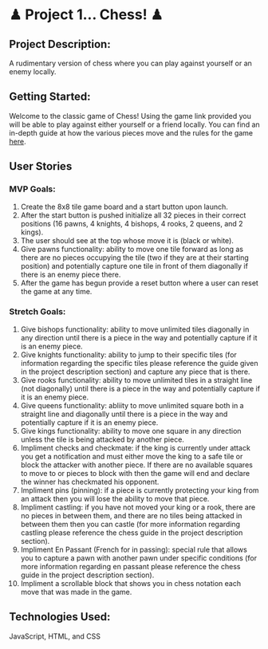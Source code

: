 #  ♟ Project 1... Chess! ♟
## Project Description: 
A rudimentary version of chess where you can play against yourself or an enemy locally.
## Getting Started: 
Welcome to the classic game of Chess! Using the game link provided you will be able to play against either yourself or a friend locally. You can find an in-depth guide at how the various pieces move and the rules for the game [here](https://www.wikihow.com/Play-Chess-for-Beginners).
## User Stories
### MVP Goals:
1. Create the 8x8 tile game board and a start button upon launch.
2. After the start button is pushed initialize all 32 pieces in their correct positions (16 pawns, 4 knights, 4 bishops, 4 rooks, 2 queens, and 2 kings).
3. The user should see at the top whose move it is (black or white).
4. Give pawns functionality: ability to move one tile forward as long as there are no pieces occupying the tile (two if they are at their starting position) and potentially capture one tile in front of them diagonally if there is an enemy piece there.
5. After the game has begun provide a reset button where a user can reset the game at any time.
### Stretch Goals:
1. Give bishops functionality: ability to move unlimited tiles diagonally in any direction until there is a piece in the way and potentially capture if it is an enemy piece.
2. Give knights functionality: ability to jump to their specific tiles (for information regarding the specific tiles please reference the guide given in the project description section) and capture any piece that is there.
3. Give rooks functionality: ability to move unlimited tiles in a straight line (not diagonally) until there is a piece in the way and potentially capture if it is an enemy piece.
4. Give queens functionality: abliity to move unlimited square both in a straight line and diagonally until there is a piece in the way and potentially capture if it is an enemy piece.
5. Give kings functionality: ability to move one square in any direction unless the tile is being attacked by another piece.
6. Impliment checks and checkmate: if the king is currently under attack you get a notification and must either move the king to a safe tile or block the attacker with another piece. If there are no available squares to move to or pieces to block with then the game will end and declare the winner has checkmated his opponent.
7. Impliment pins (pinning): if a piece is currently protecting your king from an attack then you will lose the ability to move that piece.
8. Impliment castling: if you have not moved your king or a rook, there are no pieces in between them, and there are no tiles being attacked in between them then you can castle (for more information regarding castling please reference the chess guide in the project description section).
9. Impliment En Passant (French for in passing): special rule that allows you to capture a pawn with another pawn under specific conditions (for more information regarding en passant please reference the chess guide in the project description section).
10. Impliment a scrollable block that shows you in chess notation each move that was made in the game.
## Technologies Used:
JavaScript, HTML, and CSS